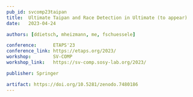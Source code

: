 ```yaml
---
pub_id: svcomp23taipan
title:  Ultimate Taipan and Race Detection in Ultimate (to appear)
date:   2023-04-24

authors: [ddietsch, mheizmann, me, fschuessele]

conference:      ETAPS'23
conference_link: https://etaps.org/2023/
workshop:        SV-COMP
workshop_link:   https://sv-comp.sosy-lab.org/2023/

publisher: Springer

artifact: https://doi.org/10.5281/zenodo.7480186
---
```


